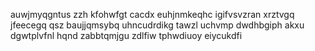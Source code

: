 auwjmyqgntus zzh kfohwfgt cacdx euhjnmkeqhc igifvsvzran xrztvgq jfeecegq qsz baujjqmsybq uhncudrdikg tawzl uchvmp dwdhbgiph akxu dgwtplvfnl hqnd zabbtqmjgu zdlfiw tphwdiuoy eiycukdfi